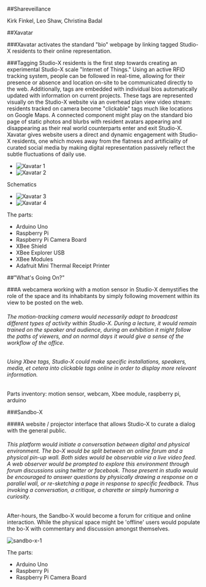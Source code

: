 ##Shareveillance

Kirk Finkel, Leo Shaw, Christina Badal

##Xavatar

###Xavatar activates the standard "bio" webpage by linking tagged Studio-X residents to their online representation.

###Tagging Studio-X residents is the first step towards creating an experimental Studio-X scale "Internet of Things." Using an active RFID tracking system, people can be followed in real-time, allowing for their presence or absence and location on-site to be communicated directly to the web. Additionally,  tags are embedded with individual bios automatically updated with information on current projects. These tags are represented visually on the Studio-X website via an overhead plan view video stream: residents tracked on camera become "clickable" tags much like locations on Google Maps. A connected component might play on the standard bio page of static photos and blurbs with resident avatars appearing and disappearing as their real world counterparts enter and exit Studio-X. Xavatar gives website users a direct and dynamic engagement with Studio-X residents, one which moves away from the flatness and artificiality of curated social media by making digital representation passively reflect the subtle fluctuations of daily use. 

* ![Xavatar 1](https://raw.github.com/site2site/shareveillance/master/images/S2S-Xavatar-1.png)
* ![Xavatar 2](https://raw.github.com/site2site/shareveillance/master/images/S2S-Xavatar-2.png)

Schematics

* ![Xavatar 3](https://raw.github.com/site2site/shareveillance/master/images/S2S-Xavatar-3.png)
* ![Xavatar 4](https://raw.github.com/site2site/shareveillance/master/images/S2S-Xavatar-4.png)


The parts:
* Arduino Uno
* Raspberry Pi
* Raspberry Pi Camera Board
* XBee Shield
* XBee Explorer USB
* XBee Modules
* Adafruit Mini Thermal Receipt Printer


##"What's Going On?"

###A webcamera working with a motion sensor in Studio-X demystifies the role of the space and its inhabitants by simply following movement within its view to be posted on the web.


###### The motion-tracking camera would necessarily adapt to broadcast different types of activity within Studio-X. During a lecture, it would remain trained on the speaker and audience, during an exhibition it might follow the paths of viewers, and on normal days it would give a sense of the workflow of the office.

###### Using Xbee tags, Studio-X could make specific installations, speakers, media, et cetera into clickable tags online in order to display more relevant information.

Parts inventory: motion sensor, webcam, Xbee module, raspberry pi, arduino



###Sandbo-X

####A website / projector interface that allows Studio-X to curate a dialog with the general public.

###### This platform would initiate a conversation between digital and physical environment. The bo-X would be split between an online forum and a physical pin-up wall. Both sides would be observable via a live video feed. A web observer would be prompted to explore this environment through forum discussions using twitter or facebook. Those present in studio would be encouraged to answer questions by physically drawing a response on a parallel wall, or re-sketching a page in response to specific feedback. Thus invoking a conversation, a critique, a charette or simply humoring a curiosity.

After-hours, the Sandbo-X would become a forum for critique and online interaction. While the physical space might be 'offline' users would populate the bo-X with commentary and discussion amongst themselves.

![sandbo-x-1](http://payload201.cargocollective.com/1/2/85269/6325473/SITE_sandboxai-01.png)

The parts:
* Arduino Uno
* Raspberry Pi
* Raspberry Pi Camera Board


